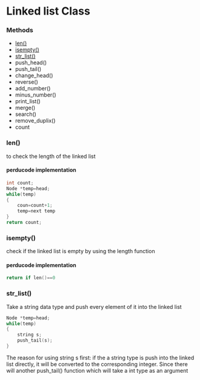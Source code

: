 #                 Linked list Class

### Methods

- [len()](#len())
- [isempty()](#isempty())
- [str_list()](#str_list())
- push_head()
- push_tail()
- change_head()
- reverse()
- add_number()
- minus_number()
- print_list()
- merge()
- search()
- remove_duplix()
- count



### len()

to check the length of the linked list

#### perducode implementation

```c++
int count;
Node *temp=head;
while(temp)
{
    coun=count+1;
    temp=next temp
}
return count;
```



### isempty()

check if the linked list is empty by using the length function

#### perducode implementation

```C++
return if len()==0
```



### str_list()

Take  a string data type and  push every element of it into the linked list

```C++
Node *temp=head;
while(temp)
{
    string s;
    push_tail(s);
}
```

The reason for using string s first: if the a string type is push into the linked list directly, it will be converted to the corresponding integer. Since there will another push_tail() function which will take a int type as an argument
